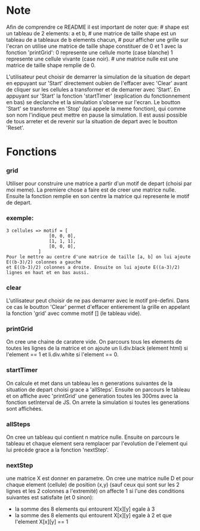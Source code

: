 # Note
Afin de comprendre ce README il est important de noter que:
    # shape est un tableau de 2 elements: a et b,
    # une matrice de taille shape est un tableau de a tableaux de b elements chacun,
    # pour afficher une grille sur l'ecran on utilise une matrice de taille shape constituer 
      de 0 et 1 avec la fonction 'printGrid': 0 represente une cellule morte (case blanche) 
      1 represente une cellule vivante (case noir).
    # une matrice nulle est une matrice de taille shape remplie de 0.


L'utilisateur peut choisir de demarrer la simulation de la situation de depart en eppuyant sur 'Start' directement
oubien de l'effacer avec 'Clear' avant de cliquer sur les cellules a transformer et de demarrer avec 'Start'.
En appuyant sur 'Start' la fonction 'startTimer' (explication du fonctionnement en bas) se declanche et la
simulation s'observe sur l'ecran. Le boutton 'Start' se transforme en 'Stop' (qui appele la meme fonction), qui 
comme son nom l'indique peut mettre en pause la simulation.
Il est aussi possible de tous arreter et de revenir sur la situation de depart avec le boutton 'Reset'.



# Fonctions
### grid
Utiliser pour construire une matrice a partir d'un motif de depart (choisi par moi meme).
La premiere chose a faire est de creer une matrice nulle.
Ensuite la fonction remplie en son centre la matrice qui represente le motif de depart.
### exemple: 
    3 cellules => motif = [
                    [0, 0, 0],
                    [1, 1, 1],
                    [0, 0, 0],
                ]
    Pour le mettre au centre d'une matrice de taille [a, b] on lui ajoute E((b-3)/2) colonnes a gauche
    et E((b-3)/2) colonnes a droite. Ensuite on lui ajoute E((a-3)/2) lignes en haut et en bas aussi.
    


### clear
L'utilisateur peut choisir de ne pas demarrer avec le motif pré-defini. Dans ce cas le boutton  'Clear' permet
d'effacer entierement la grille en appelant la fonction 'grid' avec comme motif [] (le tableau vide).


### printGrid
On cree une chaine de caratere vide.
On parcours tous les elements de toutes les lignes de la matrice et on ajoute un li.div.black (element html) si 
l'element == 1 et li.div.white si l'element == 0.


### startTimer
On calcule et met dans un tableau les n generations suivantes de la situation de depart choisi grace a 'allSteps'.
Ensuite on parcours le tableau et on affiche avec 'printGrid' une generation toutes les 300ms avec la fonction
setInterval de JS. On arrete la simulation si toutes les generations sont affichées.


### allSteps
On cree un tableau qui contient n matrice nulle. Ensuite on parcours le tableau et chaque element sera remplacer
par l'evolution de l'element qui lui précéde grace a la fonction 'nextStep'.


### nextStep
une matrice X est donner en parametre.
On cree une matrice nulle D et pour chaque element (cellule) de position (x,y) (sauf ceux qui sont sur les 2 
lignes et les 2 colonnes a l'extremité) on affecte 1 si l'une des conditions suivantes est satisfaite (et 0 sinon):
- la somme des 8 elements qui entourent X[x][y] egale à 3
- la somme des 8 elements qui entourent X[x][y] egale à 2 et que l'element X[x][y] == 1
